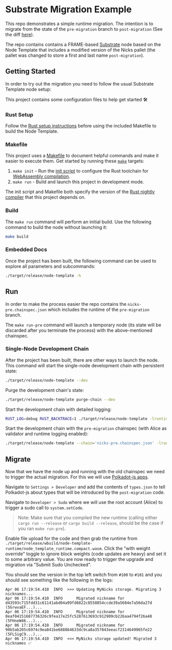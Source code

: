 # Substrate Migration Example

This repo demonstrates a simple runtime migration.
The intention is to migrate from the state of the `pre-migration` branch to `post-migration` (See the diff [here](https://github.com/substrate-developer-hub/migration-example/pull/2/files)).

The repo contains contains a FRAME-based [Substrate](https://www.substrate.io/) node based on the
Node Template that includes a modified version of the Nicks pallet (the pallet was changed to store
a first and last name `post-migration`).

## Getting Started

In order to try out the migration you need to follow the usual Substrate Template node setup:

This project contains some configuration files to help get started :hammer_and_wrench:

### Rust Setup

Follow the [Rust setup instructions](./doc/rust-setup.md) before using the included Makefile to
build the Node Template.

### Makefile

This project uses a [Makefile](Makefile) to document helpful commands and make it easier to execute
them. Get started by running these [`make`](https://www.gnu.org/software/make/manual/make.html)
targets:

1. `make init` - Run the [init script](scripts/init.sh) to configure the Rust toolchain for
   [WebAssembly compilation](https://substrate.dev/docs/en/knowledgebase/getting-started/#webassembly-compilation).
1. `make run` - Build and launch this project in development mode.

The init script and Makefile both specify the version of the
[Rust nightly compiler](https://substrate.dev/docs/en/knowledgebase/getting-started/#rust-nightly-toolchain)
that this project depends on.

### Build

The `make run` command will perform an initial build. Use the following command to build the node
without launching it:

```sh
make build
```

### Embedded Docs

Once the project has been built, the following command can be used to explore all parameters and
subcommands:

```sh
./target/release/node-template -h
```

## Run

In order to make the process easier the repo contains the `nicks-pre.chainspec.json` which
includes the runtime of the `pre-migration` branch.

The `make run-pre` command will launch a temporary node (its state will be discarded after you
terminate the process) with the above-mentioned chainspec.

### Single-Node Development Chain

After the project has been built, there are other ways to launch the node.
This command will start the single-node development chain with persistent state:

```bash
./target/release/node-template --dev
```

Purge the development chain's state:

```bash
./target/release/node-template purge-chain --dev
```

Start the development chain with detailed logging:

```bash
RUST_LOG=debug RUST_BACKTRACE=1 ./target/release/node-template -lruntime=debug --dev
```

Start the development chain with the `pre-migration` chainspec (with Alice as validator and runtime
logging enabled):
```bash
./target/release/node-template --chain='nicks-pre.chainspec.json' -lruntime=debug --alice
```

## Migrate

Now that we have the node up and running with the old chainspec we need to trigger the actual
migration.
For this we will use [Polkadot-js apps](https://polkadot.js.org/apps).

Navigate to `Settings > Developer` and add the contents of `types.json` to tell Polkadot-js about
types that will be introduced by the `post-migration` code.

Navigate to `Developer > Sudo` where we will use the root account (Alice) to trigger a sudo
call to `system.setCode`.

> Note: Make sure that you compiled the new runtime (calling either `cargo run --release` or
`cargo build --release`, should be the case if you ran `make run-pre`).

Enable file upload for the code and then grab the runtime from
`./target/release/wbuild/node-template-runtime/node_template_runtime.compact.wasm`.
Click the "with weight override" toggle to ignore block weights (code updates are heavy) and set it
to some arbitrary value.
You are now ready to trigger the upgrade and migration via "Submit Sudo Unchecked".

You should see the version in the top left switch from `#100` to `#101` and you should see something
like the following in the logs:
```
Apr 06 17:19:54.410  INFO  >>> Updating MyNicks storage. Migrating 3 nicknames...
Apr 06 17:19:54.410  INFO      Migrated nickname for d43593c715fdd31c61141abd04a99fd6822c8558854ccde39a5684e7a56da27d (5GrwvaEF...)...
Apr 06 17:19:54.410  INFO      Migrated nickname for 8eaf04151687736326c9fea17e25fc5287613693c912909cb226aa4794f26a48 (5FHneW46...)...
Apr 06 17:19:54.410  INFO      Migrated nickname for 90b5ab205c6974c9ea841be688864633dc9ca8a357843eeacf2314649965fe22 (5FLSigC9...)...
Apr 06 17:19:54.410  INFO  <<< MyNicks storage updated! Migrated 3 nicknames ✅
```
